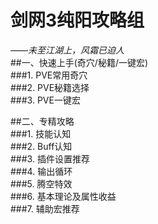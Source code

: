 # 剑网3纯阳攻略组  
_——未至江湖上，风霜已迫人_  
##一、快速上手(奇穴/秘籍/一键宏)  
###1.	PVE常用奇穴  
###2.	PVE秘籍选择  
###3.	PVE一键宏

##二、专精攻略  
###1.	技能认知  
###2.	Buff认知  
###3.	插件设置推荐  
###4.	输出循环  
###5.	腾空特效  
###6.	基本理论及属性收益  
###7.	辅助宏推荐  

